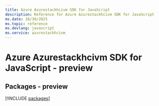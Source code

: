 ```yaml
---
title: Azure Azurestackhcivm SDK for JavaScript
description: Reference for Azure Azurestackhcivm SDK for JavaScript
ms.date: 10/30/2025
ms.topic: reference
ms.devlang: javascript
ms.service: azurestackhcivm
---
```

# Azure Azurestackhcivm SDK for JavaScript - preview
## Packages - preview
[!INCLUDE [packages](azurestackhcivm-index.md)]